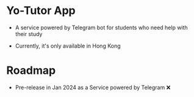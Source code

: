 # Yo-Tutor App

- A service powered by Telegram bot for students who need help with their study

- Currently, it's only available in Hong Kong

# Roadmap

- Pre-release in Jan 2024 as a Service powered by Telegram ❌
